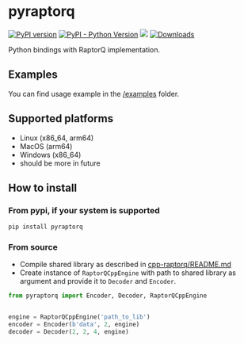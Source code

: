 # pyraptorq


[![PyPI version](https://badge.fury.io/py/pyraptorq.svg)](https://badge.fury.io/py/pyraptorq) 
[![PyPI - Python Version](https://img.shields.io/pypi/pyversions/pyraptorq)](https://pypi.org/project/pyraptorq/)
![](https://pepy.tech/badge/pyraptorq) 
[![Downloads](https://static.pepy.tech/badge/pyraptorq)](https://pepy.tech/project/pyraptorq) 

Python bindings with RaptorQ implementation.

## Examples

You can find usage example in the [/examples](/examples) folder.

## Supported platforms

* Linux (x86_64, arm64)
* MacOS (arm64)
* Windows (x86_64)
* should be more in future

## How to install

### From pypi, if your system is supported

```bash
pip install pyraptorq
```

### From source 



* Compile shared library as described in [cpp-raptorq/README.md](https://github.com/yungwine/cpp-raptorq?tab=readme-ov-file#compile-from-sources)
* Create instance of `RaptorQCppEngine` with path to shared library as argument and provide it to `Decoder` and `Encoder`.

```python
from pyraptorq import Encoder, Decoder, RaptorQCppEngine


engine = RaptorQCppEngine('path_to_lib')
encoder = Encoder(b'data', 2, engine)
decoder = Decoder(2, 2, 4, engine)
```
